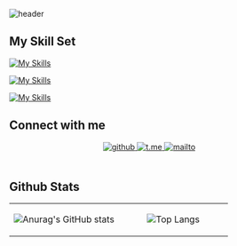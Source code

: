 ![header](https://capsule-render.vercel.app/api?type=waving&height=300&color=gradient&text=Hi%20there,%20I'm%20Alex!&desc=Welcome%20to%20my%20GitHub%20Profile!&fontAlign=50&descAlign=68&fontAlignY=43)


## My Skill Set  
[![My Skills](https://skillicons.dev/icons?i=bootstrap,css,html,figma)](https://skillicons.dev)

[![My Skills](https://skillicons.dev/icons?i=cpp,python,cs,java,kotlin,spring,postgres)](https://skillicons.dev)

[![My Skills](https://skillicons.dev/icons?i=linux,git,bash,docker)](https://skillicons.dev)


## Connect with me  
<div align="center">
<a href="https://github.com/WhoMustNotBeNamed" target="_blank">
<img src=https://img.shields.io/badge/github-%2324292e.svg?&style=for-the-badge&logo=github&logoColor=white alt=github style="margin-bottom: 5px;" />
</a>
<a href="https://t.me/WhoHasNotBeenNamed" target="_blank">
<img src=https://img.shields.io/badge/Telegram-2CA5E0?style=for-the-badge&logo=telegram&logoColor=white alt=t.me style="margin-bottom: 5px;" />
</a>
<a href="mailto:yevsyukovaleks@gmail.com" target="_blank">
<img src=https://img.shields.io/badge/Gmail-D14836?style=for-the-badge&logo=gmail&logoColor=white alt=mailto style="margin-bottom: 5px;" />
</a>  
</div>  
<br/>  

## Github Stats  
<table><tr><td valign="top" width="50%">
<div align="center">

![Anurag's GitHub stats](https://github-readme-stats.vercel.app/api?username=WhoMustNotBeNamed&show_icons=true&theme=tokyonight)
</div>
</td><td valign="top" width="50%">

<div align="center">

![Top Langs](https://github-readme-stats.vercel.app/api/top-langs/?username=WhoMustNotBeNamed&theme=tokyonight&layout=compact)
</div>

</td></tr></table>  

<br/>  
<!--
**WhoMustNotBeNamed/WhoMustNotBeNamed** is a ✨ _special_ ✨ repository because its `README.md` (this file) appears on your GitHub profile.

Here are some ideas to get you started:

- 🔭 I’m currently working on ...
- 🌱 I’m currently learning ...
- 👯 I’m looking to collaborate on ...
- 🤔 I’m looking for help with ...
- 💬 Ask me about ...
- 📫 How to reach me: ...
- 😄 Pronouns: ...
- ⚡ Fun fact: ...
-->
